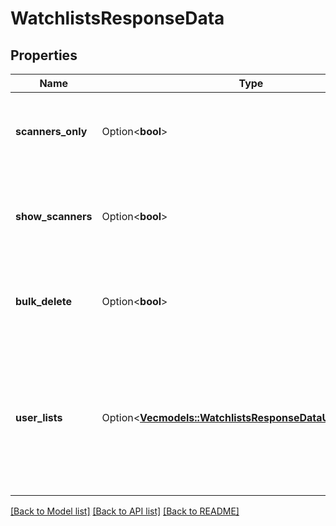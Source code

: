 # WatchlistsResponseData

## Properties

Name | Type | Description | Notes
------------ | ------------- | ------------- | -------------
**scanners_only** | Option<**bool**> | Indicates if query results contain only market scanners. | [optional]
**show_scanners** | Option<**bool**> | Indicates if market scanners are included in query results. | [optional]
**bulk_delete** | Option<**bool**> | Indicates if username's watchlists can be bulk-deleted. | [optional]
**user_lists** | Option<[**Vec<models::WatchlistsResponseDataUserListsInner>**](watchlistsResponse_data_user_lists_inner.md)> | Array of objects detailing the watchlists saved for the username in use in the current Web API session. | [optional]

[[Back to Model list]](../README.md#documentation-for-models) [[Back to API list]](../README.md#documentation-for-api-endpoints) [[Back to README]](../README.md)
